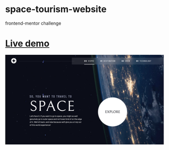 # space-tourism-website

frontend-mentor challenge

# [Live demo](https://simplypurr.github.io/space-tourism/)

![View image](./assets/preview.png)
